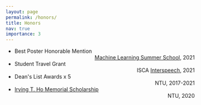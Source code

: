 ```yaml
---
layout: page
permalink: /honors/
title: Honors
nav: true
importance: 3
---
```


- <div class="row">
    <div class="col-sm-6 mt-3 mt-md-0">
        Best Poster Honorable Mention
    </div>
    <div class="col-sm-6 mt-3 mt-md-0" align="right">
        <a href="http://ai.ntu.edu.tw/mlss2021/" target="_blank" rel="noopener">Machine Learning Summer School</a>, 2021
    </div>
    </div>
- <div class="row">
    <div class="col-sm-6 mt-3 mt-md-0">
        Student Travel Grant
    </div>
    <div class="col-sm-6 mt-3 mt-md-0" align="right">
        ISCA <a href="https://www.interspeech2021.org/" target="_blank" rel="noopener">Interspeech</a>, 2021
    </div>
    </div>
- <div class="row">
    <div class="col-sm-6 mt-3 mt-md-0">
        Dean's List Awards x 5
    </div>
    <div class="col-sm-6 mt-3 mt-md-0" align="right">
        NTU, 2017-2021
    </div>
    </div>
- <div class="row">
    <div class="col-sm-6 mt-3 mt-md-0">
        <a href="https://irvingthofoundation.github.io/ho-fellows.htm" target="_blank" rel="noopener">Irving T. Ho Memorial Scholarship</a>
    </div>
    <div class="col-sm-6 mt-3 mt-md-0" align="right">
        NTU, 2020
    </div>
    </div>

<!-- - <div class="row">
    <div class="col-sm-6 mt-3 mt-md-0">

    </div>
    <div class="col-sm-6 mt-3 mt-md-0" align="right">
        
    </div>
    </div> -->

<!-- 
- Best Poster Honorable Mention
    - <a href="http://ai.ntu.edu.tw/mlss2021/" target="_blank" rel="noopener">Machine Learning Summer School</a>, 2021
- Student Travel Grant
    - ISCA <a href="https://www.interspeech2021.org/" target="_blank" rel="noopener">Interspeech</a>, 2021
- Dean's List Awards x 5
    - NTU, 2017-2021
- <a href="https://irvingthofoundation.github.io/ho-fellows.htm" target="_blank" rel="noopener">Irving T. Ho Memorial Scholarship</a>
    - NTU, 2020 -->


<!-- 
- <p style="display: flex; flex-direction: row; justify-content: space-between; margin: 0 0 0.5em;"><span style="flex: 0 0 auto">Interspeech 2021 Student Travel Grant</span> <span style="flex:  0 0 auto"><i>ISCA, 2021</i></span></p>
- <p style="display: flex; flex-direction: row; justify-content: space-between; margin: 0 0 0.5em;"><span style="flex: 0 0 auto">Dean's List Awards x 5</span> <span style="flex:  0 0 auto"><i>NTU, 2017-2021</i></span></p>
- <p style="display: flex; flex-direction: row; justify-content: space-between; margin: 0 0 0.5em;"><span style="flex: 0 0 auto">Honorable Mention, <a href="https://aidea-web.tw/topic/3665319f-cd5d-4f92-8902-00ebbd8e871d" target="_blank" rel="noopener">Medical Dialogue Analysis Competition</a></span> <span style="flex:  0 0 auto"><i>AI CUP, 2021</i></span></p>
- <p style="display: flex; flex-direction: row; justify-content: space-between; margin: 0 0 0.5em;"><span style="flex: 0 0 auto"><a href="https://irvingthofoundation.github.io/ho-fellows.htm" target="_blank" rel="noopener">Irving T. Ho Memorial Scholarship</a></span> <span style="flex:  0 0 auto"><i>NTU, 2020</i></span></p> -->
